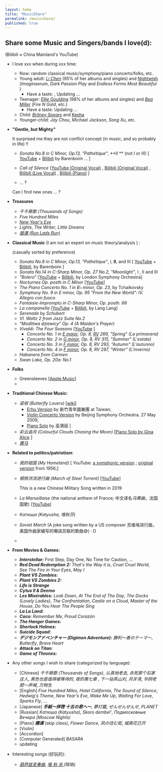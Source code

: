 ```yaml
---
layout: home
title: "MusicShare"
permalink: /musicshare/
published: true
---
```




## **Share some Music and Singers/bands I love(d):**

(Bilibili ≈ China Mainland's YouTube)

- I love xxx when during xxx time: 

  - Now: random classical music/symphony/piano concerto/folks, etc.
  - Young adult: *[Li Chen](https://music.apple.com/cn/artist/%E9%99%88%E7%B2%92/1138469250)* (95% of her albums and singles) and [Nightwish](https://www.nightwish.com/) (*Imaginaerum*, *Dark Passion Play* and *Endless Forms Most Beautiful* )
    - Have a taste:   , Updating ...
  - Teenager: *[Ellie Goulding](https://music.apple.com/us/artist/ellie-goulding/338264227)* (98% of her albums and singles) and [*Bea Miller*](https://music.apple.com/us/artist/bea-miller/706171903) (*Fire N Gold*, etc.)
    - Have a taste: Updating ...
  - Child:  *[Britney Spears](https://music.apple.com/us/artist/britney-spears/217005)* and [Kesha](https://music.apple.com/us/artist/kesha/334854763)
  - Younger-child: *Jay Chou*, *Michael Jackson*, *Song Xu*,  etc. 

- **"Gentle, but Mighty"**

   It surprised me they are not conflict concept (in music, and so probably in life) !!
  
  - *Sonata No.8 in C Minor, Op.13,  "Pathétique"*, **II ** (not I or III) [ [YouTube](https://youtu.be/SrcOcKYQX3c) + [Bilibili](https://www.bilibili.com/video/BV19s411D7Jo/?share_source=copy_web&vd_source=b7b5804567321a8a3b5ee29993ad064f) by Barenboim ... ]
  
  - *Call of Silence*  [[YouTube (Original Vocal)](https://youtu.be/VtguFyOdj2g) , [Bilibili (Original Vocal)]( https://www.bilibili.com/video/BV1Zx411a7Xd/?share_source=copy_web&vd_source=b7b5804567321a8a3b5ee29993ad064f) , [Bilibili (Live Vocal)](https://www.bilibili.com/video/BV1rE411r7TL/?share_source=copy_web&vd_source=b7b5804567321a8a3b5ee29993ad064f) , [Bilibili (Piano)](https://www.bilibili.com/video/BV1VW4y1t7XU/?share_source=copy_web&vd_source=b7b5804567321a8a3b5ee29993ad064f) ]
  
  - ... ?
  
  Can I find new ones ... ?
  
- **Treasures**

  - *千千厥歌 (Thousands of Songs)*
  - *Five Hundred Miles*
  - [*New Year's Eve*](https://youtu.be/ALFu4D5NGbg) 
  - *Lights*, *The Writer*, *Little Dreams*
  - [*翘课 (Run Lads Run)*](https://youtu.be/Di8-LKwCdBA) 
  
- **Classical Music** (I am not an expert on music theory/analysis ) :

  (casually sorted by preference)

  - *Sonata No.8 in C Minor, Op.13,  "Pathétique"*, I, **II**, and III  [ [YouTube](https://youtu.be/SrcOcKYQX3c) + [Bilibili](https://www.bilibili.com/video/BV19s411D7Jo/?share_source=copy_web&vd_source=b7b5804567321a8a3b5ee29993ad064f), by Barenboim ]
  - *Sonata No.14 in C-Sharp Minor, Op. 27 No.2, "Moonlight"*, I , II and III
  - *"Bolero"* [[YouTube](https://youtu.be/GJVWEstu_lM) + [Bilibili](https://www.bilibili.com/video/BV1ws411t79d/?spm_id_from=333.788.recommend_more_video.2&vd_source=d1349a55d9113288918197bfc804045c), by London Symphony Orchestra]
  - *Nocturnes Op. posth in C Minor* [[YouTube](https://www.youtube.com/watch?v=IVpuTD-2SEo&t=6666s)]
  - *The Piano Concerto No. 1 in B♭ minor, Op. 23*, by Tchaikovsky
  - *Symphony No. 9 in E minor, Op. 95 "From the New World": IV. Allegro con fuoco*
  - *Fantaisie-Impromptu in C-Sharp Minor, Op. posth. 66*
  - *La campanella* [[YouTube](https://youtu.be/cIxGUAnj46U) + [Bilibili](https://www.bilibili.com/video/BV1GW411e781/?spm_id_from=333.337.search-card.all.click), by Lang Lang]
  - *Serenade* by *Schubert* 
  - *VI. Waltz 2 from Jazz Suite No.2* 
  - *"Modlitwa dziewicy" Op. 4 (A Maiden's Prayer)*
  - *Vivaldi: The Four Seasons* [[YouTube](https://youtu.be/4rgSzQwe5DQ) ]
    - *Concerto No. 1 in [E major](https://en.wikipedia.org/wiki/E_major), Op. 8, [RV](https://en.wikipedia.org/wiki/Ryom_Verzeichnis) 269, "Spring" (*La primavera*)*
    - *Concerto No. 2 in [G minor](https://en.wikipedia.org/wiki/G_minor), Op. 8, RV 315, "Summer" (*L'estate*)*
    - *Concerto No. 3 in [F major](https://en.wikipedia.org/wiki/F_major), Op. 8, RV 293, "Autumn" (*L'autunno*)*
    - *Concerto No. 4 in [F minor](https://en.wikipedia.org/wiki/F_minor), Op. 8, RV 297, "Winter" (*L'inverno*)*
  - *Habanera from Carmen*
  - *Swan Lake, Op. 20a: No.1*

- **Folks**

  - Greensleeves [[Apple Music](https://music.apple.com/us/album/greensleeves/577924267?i=577924605)]
  - 

- **Traditional Chinese Music:**

  - *梁祝 (Butterfly Lovers)*  [[wiki](https://en.wikipedia.org/wiki/Butterfly_Lovers)]
    - [Erhu Version](https://youtu.be/tu5XohUR3Pg) by 新竹青年國樂團 at Taiwan;
    -  [Violin Concerto Version](https://youtu.be/h7KlnK39Up0) by Beijing Symphony Orchestra.  27 May 2009;
    -  [Piano Solo](https://youtu.be/c4YzLPXyV6w) by 巫漪丽 ]
  - *彩云追月 (Colourful Clouds Chasing the Moon)*  [[Piano Solo by Gina Alice](https://youtu.be/y-6YKDfP5Ak) ]
  - [*赛马*](https://www.youtube.com/watch?v=jitJGaoGs-I)

- **Related to politics/patriotism**:

  - *我的祖国 (My Homeland)*  \[ YouTube: [a symphonic version](https://youtu.be/gL7am0SGO3s) ; [original version](https://www.youtube.com/watch?v=-pjriPXQC0o) from 1956;\]

  - *钢铁洪流进行曲 (March of Steel Torrent)* [[YouTube](https://www.youtube.com/watch?v=gFBwXdguRrY)]

    This is a new Chinese Military Song written in 2019

  - *La Marseillaise* (the national anthem of France; 中文译名*马赛曲*，法国国歌) [[YouTube](https://www.youtube.com/watch?v=SIxOl1EraXA)]

  - *Катюша (Katyusha, 喀秋莎)*

  - *Soviet March* (A joke song written by a US composer  苏维埃进行曲，美国作曲家编写的嘲讽苏联的歌曲😅) : D

  - 

- **From Movies & Games:** 

  - ***Interstellar:*** First Step, Day One, No Time for Caution, ...
  - ***Red Dead Redemption 2:***  *That's the Way it is*, *Cruel Cruel World*, *See The Fire in Your Eyes*, *May I* 
  - ***Plant VS Zombies:***
  - ***Plant VS Zombies 2:***
  - ***Life is Strange***
  - ***Cytus II & Deemo***
  - ***Les Misérables*:** *Look Down*, *At The End of The Day*, *The Docks (Lovely Ladies)*, *The Confrontation*, *Castle on a Cloud*, *Master of the House*, *Do You Hear The People Sing*
  - ***La La Land:***
  - ***Coco***: *Remember Me*, *Proud Corazón*
  - ***The Hanger Games:***
  - ***Sherlock Holmes:***
  - ***Suicide Squad:***
  - ***デジモンアドベンチャー (Digimon Adventure):*** *勝利〜善のテーマ〜*, *Butterfly*, *Brave Heart*
  - ***Attack on Titan***:
  - ***Game of Thrones:***

- Any other songs I wish to share (categorized by language):

  - [Chinese] *千千厥歌 (Thousands of Songs)*, *认真地老去*, *杀死那个石家庄人*, *黑色也是值得被等待的*, *夜的第七章* , *下一站茶山刘*, *月牙湾*, *华阴老腔一声喊*, *万物生*
  - [English] *Five Hundred Miles*, *Hotel California*, *The Sound of Silence*, *Hedwig's Theme*, *New Year's Eve*, *Wake Me Up*, *Waiting For Love*, *Sparks Fly*, ...
  - [Japanese] ***手紙〜拝啓 十五の君へ〜***, *夢灯籠*, *ぜんぜんぜんせ*, *PLANET*
  - [Russian] *Катюша (Katyusha)*, *Skoro dembel'*, *Подмосковные Вечера (Moscow Nights)* 
  - [Piano] ***翘课** (skip class)*, *Flower Dance*, *风の住む街*, *城南花已开*
  - [Violin]
  - [Accordion]
  - [Computer Generated] *BASARA*
  - updating

- Interesting songs (好玩的):

  - [*葫芦娃变奏曲*](https://www.bilibili.com/video/BV1r64y1B777?spm_id_from=333.999.0.0), [*喀 秋 杀* ](https://www.bilibili.com/video/BV1fE411W7Lw?share_source=copy_web)(唢呐)